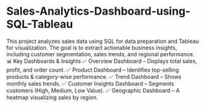 # Sales-Analytics-Dashboard-using-SQL-Tableau
This project analyzes sales data using SQL for data preparation and Tableau for visualization. The goal is to extract actionable business insights, including customer segmentation, sales trends, and regional performance.
📊 Key Dashboards & Insights
✅ Overview Dashboard – Displays total sales, profit, and order count.
✅ Product Dashboard – Identifies top-selling products & category-wise performance.
✅ Trend Dashboard – Shows monthly sales trends.
✅ Customer Insights Dashboard – Segments customers (High, Medium, Low Value).
✅ Geographic Dashboard – A heatmap visualizing sales by region.
